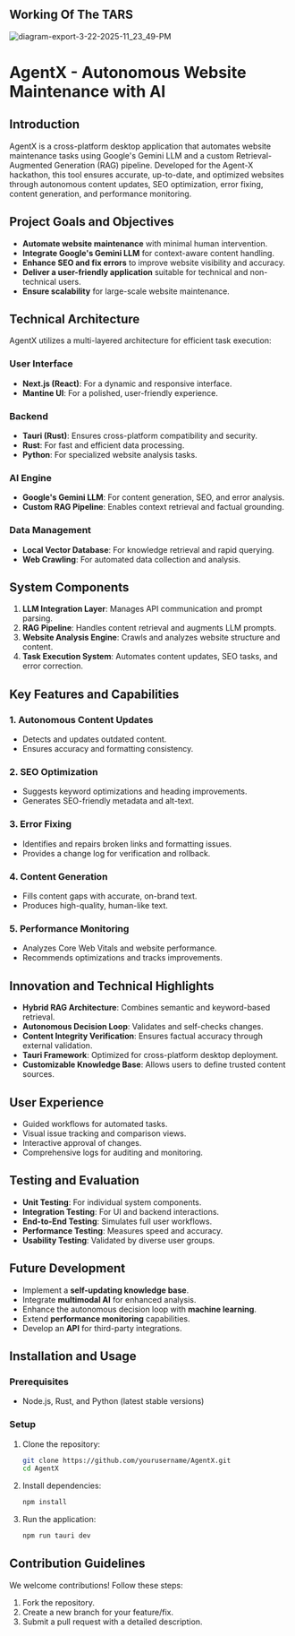## Working Of The TARS
![diagram-export-3-22-2025-11_23_49-PM](https://github.com/user-attachments/assets/1b8b2e79-ab84-43ff-9281-6363dc2139bf)


# AgentX - Autonomous Website Maintenance with AI

## Introduction
AgentX is a cross-platform desktop application that automates website maintenance tasks using Google's Gemini LLM and a custom Retrieval-Augmented Generation (RAG) pipeline. Developed for the Agent-X hackathon, this tool ensures accurate, up-to-date, and optimized websites through autonomous content updates, SEO optimization, error fixing, content generation, and performance monitoring.

## Project Goals and Objectives
- **Automate website maintenance** with minimal human intervention.
- **Integrate Google's Gemini LLM** for context-aware content handling.
- **Enhance SEO and fix errors** to improve website visibility and accuracy.
- **Deliver a user-friendly application** suitable for technical and non-technical users.
- **Ensure scalability** for large-scale website maintenance.

## Technical Architecture
AgentX utilizes a multi-layered architecture for efficient task execution:

### User Interface
- **Next.js (React)**: For a dynamic and responsive interface.
- **Mantine UI**: For a polished, user-friendly experience.

### Backend 
- **Tauri (Rust)**: Ensures cross-platform compatibility and security.
- **Rust**: For fast and efficient data processing.
- **Python**: For specialized website analysis tasks.

### AI Engine
- **Google's Gemini LLM**: For content generation, SEO, and error analysis.
- **Custom RAG Pipeline**: Enables context retrieval and factual grounding.

### Data Management
- **Local Vector Database**: For knowledge retrieval and rapid querying.
- **Web Crawling**: For automated data collection and analysis.

## System Components
1. **LLM Integration Layer**: Manages API communication and prompt parsing.
2. **RAG Pipeline**: Handles content retrieval and augments LLM prompts.
3. **Website Analysis Engine**: Crawls and analyzes website structure and content.
4. **Task Execution System**: Automates content updates, SEO tasks, and error correction.

## Key Features and Capabilities

### 1. Autonomous Content Updates
- Detects and updates outdated content.
- Ensures accuracy and formatting consistency.

### 2. SEO Optimization
- Suggests keyword optimizations and heading improvements.
- Generates SEO-friendly metadata and alt-text.

### 3. Error Fixing
- Identifies and repairs broken links and formatting issues.
- Provides a change log for verification and rollback.

### 4. Content Generation
- Fills content gaps with accurate, on-brand text.
- Produces high-quality, human-like text.

### 5. Performance Monitoring
- Analyzes Core Web Vitals and website performance.
- Recommends optimizations and tracks improvements.

## Innovation and Technical Highlights
- **Hybrid RAG Architecture**: Combines semantic and keyword-based retrieval.
- **Autonomous Decision Loop**: Validates and self-checks changes.
- **Content Integrity Verification**: Ensures factual accuracy through external validation.
- **Tauri Framework**: Optimized for cross-platform desktop deployment.
- **Customizable Knowledge Base**: Allows users to define trusted content sources.

## User Experience
- Guided workflows for automated tasks.
- Visual issue tracking and comparison views.
- Interactive approval of changes.
- Comprehensive logs for auditing and monitoring.

## Testing and Evaluation
- **Unit Testing**: For individual system components.
- **Integration Testing**: For UI and backend interactions.
- **End-to-End Testing**: Simulates full user workflows.
- **Performance Testing**: Measures speed and accuracy.
- **Usability Testing**: Validated by diverse user groups.

## Future Development
- Implement a **self-updating knowledge base**.
- Integrate **multimodal AI** for enhanced analysis.
- Enhance the autonomous decision loop with **machine learning**.
- Extend **performance monitoring** capabilities.
- Develop an **API** for third-party integrations.

## Installation and Usage
### Prerequisites
- Node.js, Rust, and Python (latest stable versions)

### Setup
1. Clone the repository:
   ```bash
   git clone https://github.com/yourusername/AgentX.git
   cd AgentX
   ```

2. Install dependencies:
   ```bash
   npm install
   ```

3. Run the application:
   ```bash
   npm run tauri dev
   ```

## Contribution Guidelines
We welcome contributions! Follow these steps:
1. Fork the repository.
2. Create a new branch for your feature/fix.
3. Submit a pull request with a detailed description.
